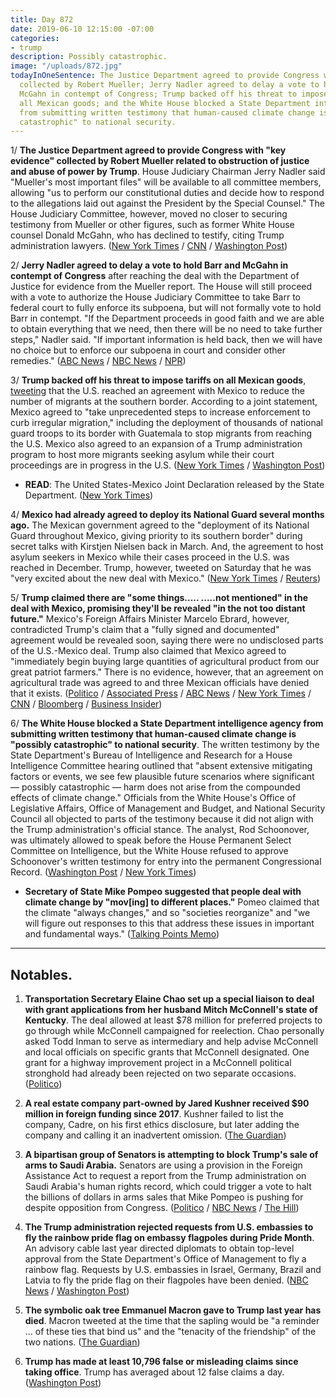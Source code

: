 ```yaml
---
title: Day 872
date: 2019-06-10 12:15:00 -07:00
categories:
- trump
description: Possibly catastrophic.
image: "/uploads/872.jpg"
todayInOneSentence: The Justice Department agreed to provide Congress with "key evidence"
  collected by Robert Mueller; Jerry Nadler agreed to delay a vote to hold Barr and
  McGahn in contempt of Congress; Trump backed off his threat to impose tariffs on
  all Mexican goods; and the White House blocked a State Department intelligence agency
  from submitting written testimony that human-caused climate change is "possibly
  catastrophic" to national security.
---
```


1/ **The Justice Department agreed to provide Congress with "key evidence" collected by Robert Mueller related to obstruction of justice and abuse of power by Trump**. House Judiciary Chairman Jerry Nadler said "Mueller's most important files" will be available to all committee members, allowing "us to perform our constitutional duties and decide how to respond to the allegations laid out against the President by the Special Counsel." The House Judiciary Committee, however, moved no closer to securing testimony from Mueller or other figures, such as former White House counsel Donald McGahn, who has declined to testify, citing Trump administration lawyers. ([New York Times](https://www.nytimes.com/2019/06/10/us/politics/mueller-judiciary-committee.html) / [CNN](https://www.cnn.com/2019/06/10/politics/jerry-nadler-mueller-report-william-barr/) / [Washington Post](https://www.washingtonpost.com/powerpost/house-democrats-reach-deal-with-justice-department-to-review-mueller-materials/2019/06/10/8acddcd2-8b9a-11e9-b08e-cfd89bd36d4e_story.html))

2/ **Jerry Nadler agreed to delay a vote to hold Barr and McGahn in contempt of Congress** after reaching the deal with the Department of Justice for evidence from the Mueller report. The House will still proceed with a vote to authorize the House Judiciary Committee to take Barr to federal court to fully enforce its subpoena, but will not formally vote to hold Barr in contempt. "If the Department proceeds in good faith and we are able to obtain everything that we need, then there will be no need to take further steps," Nadler said. "If important information is held back, then we will have no choice but to enforce our subpoena in court and consider other remedies." ([ABC News](https://abcnews.go.com/Politics/nadler-doj-agrees-turn-mueller-evidence-postpones-contempt/story?id=63606046) / [NBC News](https://www.nbcnews.com/politics/congress/nadler-reaches-deal-doj-over-key-mueller-report-documents-n1015796) / [NPR](https://www.npr.org/2019/06/10/731300750/house-democrats-to-get-some-mueller-report-material-but-contempt-vote-is-still-o))

3/ **Trump backed off his threat to impose tariffs on all Mexican goods**, [tweeting](https://twitter.com/realDonaldTrump/status/1137155056044826626) that the U.S. reached an agreement with Mexico to reduce the number of migrants at the southern border. According to a joint statement, Mexico agreed to "take unprecedented steps to increase enforcement to curb irregular migration," including the deployment of thousands of national guard troops to its border with Guatemala to stop migrants from reaching the U.S. Mexico also agreed to an expansion of a Trump administration program to host more migrants seeking asylum while their court proceedings are in progress in the U.S. ([New York Times](https://www.nytimes.com/2019/06/07/us/politics/trump-tariffs-mexico.html) / [Washington Post](https://www.washingtonpost.com/world/the_americas/mexican-officials-hail-tariff-averting-pact-with-us-even-as-worries-emerge/2019/06/08/fcee754a-8886-11e9-9d73-e2ba6bbf1b9b_story.html))

* **READ**: The United States-Mexico Joint Declaration released by the State Department. ([New York Times](https://www.nytimes.com/2019/06/07/us/state-department-mexico-trump.html))

4/ **Mexico had already agreed to deploy its National Guard several months ago.** The Mexican government agreed to the "deployment of its National Guard throughout Mexico, giving priority to its southern border" during secret talks with Kirstjen Nielsen back in March. And, the agreement to host asylum seekers in Mexico while their cases proceed in the U.S. was reached in December. Trump, however, tweeted on Saturday that he was "very excited about the new deal with Mexico." ([New York Times](https://www.nytimes.com/2019/06/08/us/politics/trump-mexico-deal-tariffs.html) / [Reuters](https://www.reuters.com/article/us-usa-trade-mexico-idUSKCN1TA0GM))

5/ **Trump claimed there are "some things..... .....not mentioned" in the deal with Mexico, promising they'll be revealed "in the not too distant future."** Mexico's Foreign Affairs Minister Marcelo Ebrard, however, contradicted Trump's claim that a "fully signed and documented" agreement would be revealed soon, saying there were no undisclosed parts of the U.S.-Mexico deal. Trump also claimed that Mexico agreed to "immediately begin buying large quantities of agricultural product from our great patriot farmers." There is no evidence, however, that an agreement on agricultural trade was agreed to and three Mexican officials have denied that it exists. ([Politico](https://www.politico.com/story/2019/06/09/trump-mexico-deal-twitter-1358158) / [Associated Press](https://www.apnews.com/7bedd8e672dd4f6ca3ffe2b3fd78fe0f) / [ABC News](https://abcnews.go.com/Politics/trump-claims-undisclosed-component-us-mexico-migrant-deal/story?id=63603874) / [New York Times](https://www.nytimes.com/2019/06/10/us/politics/immigration-mexico-deal-trump.html) / [CNN](https://www.cnn.com/2019/06/10/politics/trump-mexico-tariffs/index.html) / [Bloomberg](https://www.bloomberg.com/news/articles/2019-06-08/mexico-never-agreed-to-farm-deal-with-u-s-contradicting-trump) / [Business Insider](https://www.businessinsider.com/trump-mexico-deal-no-evidence-of-farm-export-agreement-2019-6))

6/ **The White House blocked a State Department intelligence agency from submitting written testimony that human-caused climate change is "possibly catastrophic" to national security**. The written testimony by the State Department's Bureau of Intelligence and Research for a House Intelligence Committee hearing outlined that "absent extensive mitigating factors or events, we see few plausible future scenarios where significant — possibly catastrophic — harm does not arise from the compounded effects of climate change." Officials from the White House's Office of Legislative Affairs, Office of Management and Budget, and National Security Council all objected to parts of the testimony because it did not align with the Trump administration's official stance. The analyst, Rod Schoonover, was ultimately allowed to speak before the House Permanent Select Committee on Intelligence, but the White House refused to approve Schoonover's written testimony for entry into the permanent Congressional Record. ([Washington Post](https://www.washingtonpost.com/climate-environment/2019/06/08/white-house-blocked-intelligence-aides-written-testimony-saying-human-caused-climate-change-could-be-possibly-catastrophic/) / [New York Times](https://www.nytimes.com/2019/06/08/climate/rod-schoonover-testimony.html))

* **Secretary of State Mike Pompeo suggested that people deal with climate change by "mov\[ing\] to different places."** Pomeo claimed that the climate "always changes," and so "societies reorganize" and "we will figure out responses to this that address these issues in important and fundamental ways." ([Talking Points Memo](https://talkingpointsmemo.com/news/pompeo-climate-change-move-different-places))

---

## Notables.

1. **Transportation Secretary Elaine Chao set up a special liaison to deal with grant applications from her husband Mitch McConnell's state of Kentucky**. The deal allowed at least $78 million for preferred projects to go through while McConnell campaigned for reelection. Chao personally asked Todd Inman to serve as intermediary and help advise McConnell and local officials on specific grants that McConnell designated. One grant for a highway improvement project in a McConnell political stronghold had already been rejected on two separate occasions. ([Politico](https://www.politico.com/story/2019/06/10/mcconnell-elaine-chao-1358068))

2. **A real estate company part-owned by Jared Kushner received $90 million in foreign funding since 2017**. Kushner failed to list the company, Cadre, on his first ethics disclosure, but later adding the company and calling it an inadvertent omission. ([The Guardian](https://www.theguardian.com/us-news/2019/jun/10/jared-kushner-real-estate-cadre-goldman-sachs))

3. **A bipartisan group of Senators is attempting to block Trump's sale of arms to Saudi Arabia.** Senators are using a provision in the Foreign Assistance Act to request a report from the Trump administration on Saudi Arabia's human rights record, which could trigger a vote to halt the billions of dollars in arms sales that Mike Pompeo is pushing for despite opposition from Congress. ([Politico](https://www.politico.com/story/2019/06/09/arm-sales-senate-saudi-arabia-1358440) / [NBC News](https://www.nbcnews.com/politics/congress/dem-gop-senators-want-check-trump-s-power-sell-arms-n1015581) / [The Hill](https://thehill.com/policy/defense/447503-senators-take-bipartisan-step-toward-blocking-trumps-saudi-arms-sales))

4. **The Trump administration rejected requests from U.S. embassies to fly the rainbow pride flag on embassy flagpoles during Pride Month**. An advisory cable last year directed diplomats to obtain top-level approval from the State Department's Office of Management to fly a rainbow flag. Requests by U.S. embassies in Israel, Germany, Brazil and Latvia to fly the pride flag on their flagpoles have been denied. ([NBC News](https://www.nbcnews.com/politics/national-security/trump-admin-tells-u-s-embassies-they-can-t-fly-n1015236) / [Washington Post](https://www.washingtonpost.com/world/national-security/us-embassies-still-hoisting-rainbow-flags-despite-advisory-from-washington/2019/06/08/eeea0bd4-89f4-11e9-a870-b9c411dc4312_story.html))

5. **The symbolic oak tree Emmanuel Macron gave to Trump last year has died**. Macron tweeted at the time that the sapling would be "a reminder … of these ties that bind us" and the "tenacity of the friendship" of the two nations. ([The Guardian](https://www.theguardian.com/us-news/2019/jun/10/tree-planted-to-mark-trump-macron-friendship-dies))

6. **Trump has made at least 10,796 false or misleading claims since taking office**. Trump has averaged about 12 false claims a day. ([Washington Post](https://www.washingtonpost.com/politics/2019/06/10/president-trump-has-made-false-or-misleading-claims-over-days/))